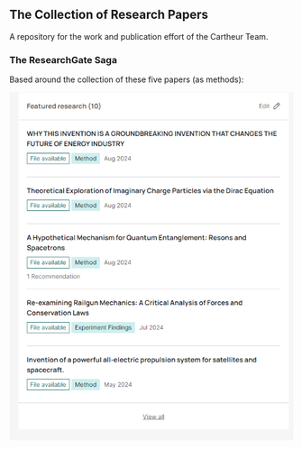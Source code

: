 ## The Collection of Research Papers

A repository for the work and publication effort of the Cartheur Team.

### The ResearchGate Saga

Based around the collection of these five papers (as methods):

![fiver](/ResearchGate/images/fiver.png)
